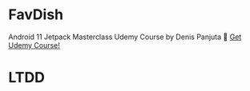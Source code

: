 # FavDish
Android 11 Jetpack Masterclass Udemy Course by Denis Panjuta 🦸
[Get Udemy Course!](https://www.udemy.com/course/android-jetpack-masterclass/)
# LTDD

